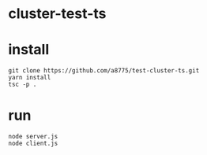 # cluster-test-ts

# install
```
git clone https://github.com/a8775/test-cluster-ts.git
yarn install
tsc -p .
```


# run
```
node server.js
node client.js
```



